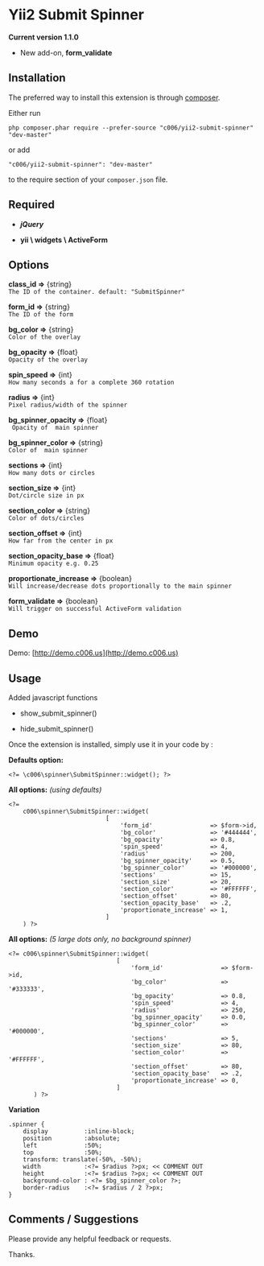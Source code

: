 Yii2 Submit Spinner
===================


**Current version 1.1.0**

+ New add-on, **form_validate**


Installation
------------

The preferred way to install this extension is through [composer](http://getcomposer.org/download/).

Either run

`
php composer.phar require --prefer-source "c006/yii2-submit-spinner" "dev-master"
`

or add

`
"c006/yii2-submit-spinner": "dev-master"
`

to the require section of your `composer.json` file.


Required
--------

+ ***jQuery***

+ **yii \ widgets \ ActiveForm**


Options
-------

**class_id =>**  {string}  
` The ID of the container. default: "SubmitSpinner" `

**form_id =>**  {string}  
` The ID of the form `

**bg_color =>**  {string}  
` Color of the overlay `

**bg_opacity =>**  {float}  
` Opacity of the overlay `

**spin_speed =>**  {int}  
` How many seconds a for a complete 360 rotation `

**radius =>**  {int}  
` Pixel radius/width of the spinner `

**bg_spinner_opacity =>**  {float}  
` Opacity of  main spinner`

**bg_spinner_color =>**  {string}  
` Color of  main spinner `

**sections =>**  {int}  
` How many dots or circles `

**section_size =>**  {int}  
` Dot/circle size in px `

**section_color =>**  {string}  
` Color of dots/circles `

**section_offset =>**  {int}  
` How far from the center in px `

**section_opacity_base =>**  {float}  
` Minimum opacity e.g. 0.25 `

**proportionate_increase =>**  {boolean}  
` Will increase/decrease dots proportionally to the main spinner `

**form_validate =>**  {boolean}  
` Will trigger on successful ActiveForm validation `

Demo
-------

Demo: [http://demo.c006.us](http://demo.c006.us)


Usage
-----

Added javascript functions

+ show_submit_spinner()

+ hide_submit_spinner()



Once the extension is installed, simply use it in your code by  :


**Defaults option:**

>
    <?= \c006\spinner\SubmitSpinner::widget(); ?>



**All options:**
_(using defaults)_

>
    <?=
        c006\spinner\SubmitSpinner::widget(
                               [
                                   'form_id'                => $form->id,
                                   'bg_color'               => '#444444',
                                   'bg_opacity'             => 0.8,
                                   'spin_speed'             => 4,
                                   'radius'                 => 200,
                                   'bg_spinner_opacity'     => 0.5,
                                   'bg_spinner_color'       => '#000000',
                                   'sections'               => 15,
                                   'section_size'           => 20,
                                   'section_color'          => '#FFFFFF',
                                   'section_offset'         => 80,
                                   'section_opacity_base'   => .2,
                                   'proportionate_increase' => 1,
                               ]
        ) ?>


**All options:**
_(5 large dots only, no background spinner)_


>
    <?= c006\spinner\SubmitSpinner::widget(
                                  [
                                      'form_id'                => $form->id,
                                      'bg_color'               => '#333333',
                                      'bg_opacity'             => 0.8,
                                      'spin_speed'             => 4,
                                      'radius'                 => 250,
                                      'bg_spinner_opacity'     => 0.0,
                                      'bg_spinner_color'       => '#000000',
                                      'sections'               => 5,
                                      'section_size'           => 80,
                                      'section_color'          => '#FFFFFF',
                                      'section_offset'         => 80,
                                      'section_opacity_base'   => .2,
                                      'proportionate_increase' => 0,
                                  ]
           ) ?>



**Variation**

>
    .spinner {
        display          :inline-block;
        position         :absolute;
        left             :50%;
        top              :50%;
        transform: translate(-50%, -50%);
        width            :<?= $radius ?>px; << COMMENT OUT
        height           :<?= $radius ?>px; << COMMENT OUT
        background-color : <?= $bg_spinner_color ?>;
        border-radius    :<?= $radius / 2 ?>px;
    }

Comments / Suggestions
--------------------

Please provide any helpful feedback or requests.

Thanks.


































